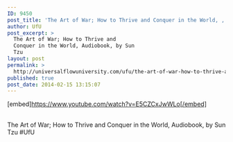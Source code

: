 ```yaml
---
ID: 9450
post_title: 'The Art of War; How to Thrive and Conquer in the World, , by Sun Tzu #UfU'
author: UfU
post_excerpt: >
  The Art of War; How to Thrive and
  Conquer in the World, Audiobook, by Sun
  Tzu
layout: post
permalink: >
  http://universalflowuniversity.com/ufu/the-art-of-war-how-to-thrive-and-conquer-in-the-world-by-sun-tzu-ufu/
published: true
post_date: 2014-02-15 13:15:07
---
```

[embed]https://www.youtube.com/watch?v=E5CZCxJwWLo[/embed]</br></br>
<p>The Art of War; How to Thrive and Conquer in the World, Audiobook, by Sun Tzu #UfU</p>